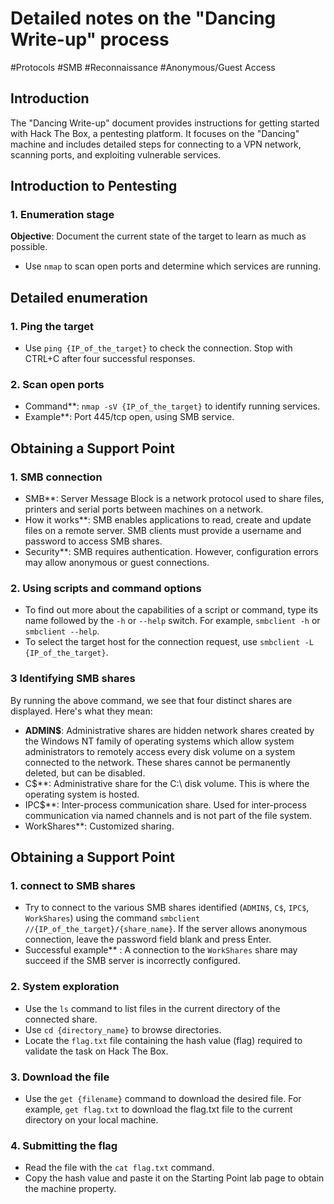 # Detailed notes on the "Dancing Write-up" process

#Protocols
#SMB
#Reconnaissance
#Anonymous/Guest Access

## Introduction
The "Dancing Write-up" document provides instructions for getting started with Hack The Box, a pentesting platform. It focuses on the "Dancing" machine and includes detailed steps for connecting to a VPN network, scanning ports, and exploiting vulnerable services.

## Introduction to Pentesting

### 1. Enumeration stage
**Objective**: Document the current state of the target to learn as much as possible.
- Use `nmap` to scan open ports and determine which services are running.

## Detailed enumeration

### 1. Ping the target
- Use `ping {IP_of_the_target}` to check the connection. Stop with CTRL+C after four successful responses.

### 2. Scan open ports
- Command**: `nmap -sV {IP_of_the_target}` to identify running services.
- Example**: Port 445/tcp open, using SMB service.

## Obtaining a Support Point

### 1. SMB connection
- SMB**: Server Message Block is a network protocol used to share files, printers and serial ports between machines on a network.
- How it works**: SMB enables applications to read, create and update files on a remote server. SMB clients must provide a username and password to access SMB shares.
- Security**: SMB requires authentication. However, configuration errors may allow anonymous or guest connections.

### 2. Using scripts and command options
- To find out more about the capabilities of a script or command, type its name followed by the `-h` or `--help` switch. For example, `smbclient -h` or `smbclient --help`.
- To select the target host for the connection request, use `smbclient -L {IP_of_the_target}`.

### 3 Identifying SMB shares
By running the above command, we see that four distinct shares are displayed. Here's what they mean:
- **ADMIN$**: Administrative shares are hidden network shares created by the Windows NT family of operating systems which allow system administrators to remotely access every disk volume on a system connected to the network. These shares cannot be permanently deleted, but can be disabled.
- C$**: Administrative share for the C:\ disk volume. This is where the operating system is hosted.
- IPC$**: Inter-process communication share. Used for inter-process communication via named channels and is not part of the file system.
- WorkShares**: Customized sharing.

## Obtaining a Support Point

### 1. connect to SMB shares
- Try to connect to the various SMB shares identified (`ADMIN$`, `C$`, `IPC$`, `WorkShares`) using the command `smbclient //{IP_of_the_target}/{share_name}`. If the server allows anonymous connection, leave the password field blank and press Enter.
- Successful example** : A connection to the `WorkShares` share may succeed if the SMB server is incorrectly configured.

### 2. System exploration
- Use the `ls` command to list files in the current directory of the connected share.
- Use `cd {directory_name}` to browse directories.
- Locate the `flag.txt` file containing the hash value (flag) required to validate the task on Hack The Box.

### 3. Download the file
- Use the `get {filename}` command to download the desired file. For example, `get flag.txt` to download the flag.txt file to the current directory on your local machine.

### 4. Submitting the flag
- Read the file with the `cat flag.txt` command.
- Copy the hash value and paste it on the Starting Point lab page to obtain the machine property.